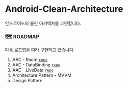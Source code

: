 # Android-Clean-Architecture
안드로이드의 클린 아키텍처를 고민합니다.

### 🗺 ROADMAP
다음 로드맵을 따라 구현하고 있습니다.
1. AAC - Room [`repo`](https://github.com/woongcheol/Android-Clean-Architecture-Room)
1. AAC - DataBinding [`repo`](https://github.com/woongcheol/Android-Clean-Architecture-DataBinding)
1. AAC - LiveData [`repo`](https://github.com/woongcheol/Android-Clean-Architecture-LiveData)
1. Architecture Pattern - MVVM
1. Design Pattern
